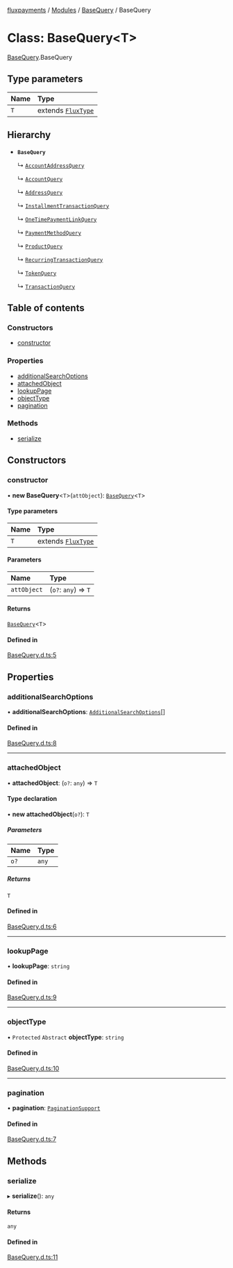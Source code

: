 [fluxpayments](../README.md) / [Modules](../modules.md) / [BaseQuery](../modules/BaseQuery.md) / BaseQuery

# Class: BaseQuery\<T\>

[BaseQuery](../modules/BaseQuery.md).BaseQuery

## Type parameters

| Name | Type |
| :------ | :------ |
| `T` | extends [`FluxType`](FluxType.FluxType.md) |

## Hierarchy

- **`BaseQuery`**

  ↳ [`AccountAddressQuery`](AccountAddressQuery.AccountAddressQuery.md)

  ↳ [`AccountQuery`](AccountQuery.AccountQuery.md)

  ↳ [`AddressQuery`](AddressQuery.AddressQuery.md)

  ↳ [`InstallmentTransactionQuery`](InstallmentTransactionQuery.InstallmentTransactionQuery.md)

  ↳ [`OneTimePaymentLinkQuery`](OneTimePaymentLinkQuery.OneTimePaymentLinkQuery.md)

  ↳ [`PaymentMethodQuery`](PaymentMethodQuery.PaymentMethodQuery.md)

  ↳ [`ProductQuery`](ProductQuery.ProductQuery.md)

  ↳ [`RecurringTransactionQuery`](RecurringTransactionQuery.RecurringTransactionQuery.md)

  ↳ [`TokenQuery`](TokenQuery.TokenQuery.md)

  ↳ [`TransactionQuery`](TransactionQuery.TransactionQuery.md)

## Table of contents

### Constructors

- [constructor](BaseQuery.BaseQuery.md#constructor)

### Properties

- [additionalSearchOptions](BaseQuery.BaseQuery.md#additionalsearchoptions)
- [attachedObject](BaseQuery.BaseQuery.md#attachedobject)
- [lookupPage](BaseQuery.BaseQuery.md#lookuppage)
- [objectType](BaseQuery.BaseQuery.md#objecttype)
- [pagination](BaseQuery.BaseQuery.md#pagination)

### Methods

- [serialize](BaseQuery.BaseQuery.md#serialize)

## Constructors

### constructor

• **new BaseQuery**\<`T`\>(`attObject`): [`BaseQuery`](BaseQuery.BaseQuery.md)\<`T`\>

#### Type parameters

| Name | Type |
| :------ | :------ |
| `T` | extends [`FluxType`](FluxType.FluxType.md) |

#### Parameters

| Name | Type |
| :------ | :------ |
| `attObject` | (`o?`: `any`) => `T` |

#### Returns

[`BaseQuery`](BaseQuery.BaseQuery.md)\<`T`\>

#### Defined in

[BaseQuery.d.ts:5](https://github.com/fluxpayments1/fluxpayments_api_ts/blob/15228995690992b379bb5f773355cec49d83ed0c/src/types/flux_types/BaseQuery.d.ts#L5)

## Properties

### additionalSearchOptions

• **additionalSearchOptions**: [`AdditionalSearchOptions`](AdditionalSearchOptions.AdditionalSearchOptions.md)[]

#### Defined in

[BaseQuery.d.ts:8](https://github.com/fluxpayments1/fluxpayments_api_ts/blob/15228995690992b379bb5f773355cec49d83ed0c/src/types/flux_types/BaseQuery.d.ts#L8)

___

### attachedObject

• **attachedObject**: (`o?`: `any`) => `T`

#### Type declaration

• **new attachedObject**(`o?`): `T`

##### Parameters

| Name | Type |
| :------ | :------ |
| `o?` | `any` |

##### Returns

`T`

#### Defined in

[BaseQuery.d.ts:6](https://github.com/fluxpayments1/fluxpayments_api_ts/blob/15228995690992b379bb5f773355cec49d83ed0c/src/types/flux_types/BaseQuery.d.ts#L6)

___

### lookupPage

• **lookupPage**: `string`

#### Defined in

[BaseQuery.d.ts:9](https://github.com/fluxpayments1/fluxpayments_api_ts/blob/15228995690992b379bb5f773355cec49d83ed0c/src/types/flux_types/BaseQuery.d.ts#L9)

___

### objectType

• `Protected` `Abstract` **objectType**: `string`

#### Defined in

[BaseQuery.d.ts:10](https://github.com/fluxpayments1/fluxpayments_api_ts/blob/15228995690992b379bb5f773355cec49d83ed0c/src/types/flux_types/BaseQuery.d.ts#L10)

___

### pagination

• **pagination**: [`PaginationSupport`](PaginationSupport.PaginationSupport.md)

#### Defined in

[BaseQuery.d.ts:7](https://github.com/fluxpayments1/fluxpayments_api_ts/blob/15228995690992b379bb5f773355cec49d83ed0c/src/types/flux_types/BaseQuery.d.ts#L7)

## Methods

### serialize

▸ **serialize**(): `any`

#### Returns

`any`

#### Defined in

[BaseQuery.d.ts:11](https://github.com/fluxpayments1/fluxpayments_api_ts/blob/15228995690992b379bb5f773355cec49d83ed0c/src/types/flux_types/BaseQuery.d.ts#L11)
